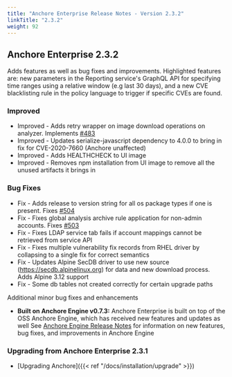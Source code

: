 ```yaml
---
title: "Anchore Enterprise Release Notes - Version 2.3.2"
linkTitle: "2.3.2"
weight: 92
---
```


## Anchore Enterprise 2.3.2

Adds features as well as bug fixes and improvements. Highlighted features are: new parameters in the Reporting service's GraphQL API for specifying time ranges using a relative window (e.g last 30 days), and a new CVE blacklisting rule in the policy language to trigger if specific CVEs are found.

### Improved

+ Improved - Adds retry wrapper on image download operations on analyzer. Implements [#483](https://github.com/anchore/anchore-engine/issues/483)
+ Improved - Updates serialize-javascript dependency to 4.0.0 to bring in fix for CVE-2020-7660 (Anchore unaffected)
+ Improved - Adds HEALTHCHECK to UI image
+ Improved - Removes npm installation from UI image to remove all the unused artifacts it brings in
 
### Bug Fixes

+ Fix - Adds release to version string for all os package types if one is present. Fixes [#504](https://github.com/anchore/anchore-engine/issues/504)
+ Fix - Fixes global analysis archive rule application for non-admin accounts. Fixes [#503](https://github.com/anchore/anchore-engine/issues/503)
+ Fix - Fixes LDAP service tab fails if account mappings cannot be retrieved from service API
+ Fix - Fixes multiple vulnerability fix records from RHEL driver by collapsing to a single fix for correct semantics
+ Fix - Updates Alpine SecDB driver to use new source (https://secdb.alpinelinux.org) for data and new download process. Adds Alpine 3.12 support
+ Fix - Some db tables not created correctly for certain upgrade paths 

Additional minor bug fixes and enhancements


* **Built on Anchore Engine v0.7.3:** Anchore Enterprise is built on top of the OSS Anchore Engine, which has received new features and updates as well See [Anchore Engine Release Notes](https://engine.anchore.io/docs/releasenotes/073/) for information on new features, bug fixes, and improvements in Anchore Engine

### Upgrading from Anchore Enterprise 2.3.1

* [Upgrading Anchore]({{< ref "/docs/installation/upgrade" >}})


